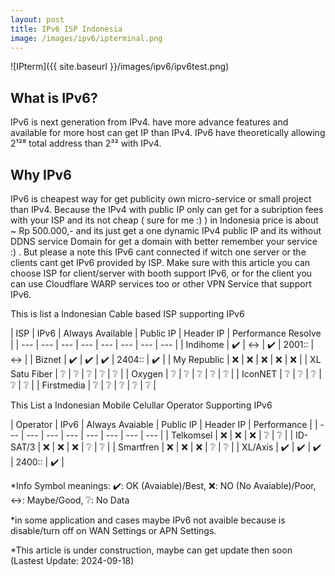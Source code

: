 ```yaml
---
layout: post
title: IPv6 ISP Indonesia
image: /images/ipv6/ipterminal.png
---
```


![IPterm]({{ site.baseurl }}/images/ipv6/ipv6test.png)

## What is IPv6?
IPv6 is next generation from IPv4. have more advance features and available for more host can get IP than IPv4. IPv6 have theoretically allowing 2¹²⁸ total address than 2³² with IPv4.

## Why IPv6
IPv6 is cheapest way for get publicity own micro-service or small project than IPv4. Because the IPv4 with public IP only can get for a subription fees with your ISP and its not cheap ( sure for me :) ) in Indonesia price is about ~ Rp 500.000,- and its just get a one dynamic IPv4 public IP and its without DDNS service Domain for get a domain with better remember your service :) .
But please a note this IPv6 cant connected if witch one server or the clients cant get IPv6 provided by ISP. Make sure with this article you can choose ISP for client/server with booth support IPv6, or for the client you can use Cloudflare WARP services too or other VPN Service that support IPv6.


This is list a Indonesian Cable based ISP supporting IPv6

| ISP | IPv6 | Always Available | Public IP | Header IP | Performance Resolve |
| --- | --- | --- | --- | --- | --- | --- | --- |
| Indihome | ✔️ | ↔️ | ✔️ | 2001:: | ↔️ |
| Biznet | ✔️ | ✔️ | ✔️ | 2404:: | ✔️ |
| My Republic | ❌ | ❌ | ❌ | ❌ | ❌ |
| XL Satu Fiber | ❔ | ❔ | ❔ | ❔ | ❔ |
| Oxygen | ❔ | ❔ | ❔ | ❔ | ❔ |
| IconNET | ❔ | ❔ | ❔ | ❔ | ❔ |
| Firstmedia | ❔ | ❔ | ❔ | ❔ | ❔ |


This List a Indonesian Mobile Celullar Operator Supporting IPv6

| Operator | IPv6 | Always Avaiable | Public IP | Header IP | Performance |
| --- | --- | --- | --- | --- | --- | --- | --- |
| Telkomsel  | ❌ | ❌ | ❌ | ❔  | ❔ |
| ID-SAT/3  | ❌ | ❌ | ❌ | ❔  | ❔ |
| Smartfren  | ❌ | ❌ | ❌ | ❔  | ❔ |
| XL/Axis  | ✔️ | ✔️ | ✔️ | 2400:: | ✔️ |


*Info Symbol meanings: ✔️: OK (Avaiable)/Best, ❌: NO (No Avaiable)/Poor, ↔️: Maybe/Good, ❔: No Data

*in some application and cases maybe IPv6 not avaible because is disable/turn off on WAN Settings or APN Settings.

*This article is under construction, maybe can get update then soon (Lastest Update: 2024-09-18)
